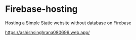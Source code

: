 # Firebase-hosting
Hosting a Simple Static website without database on Firebase 

https://ashishsinghrana080699.web.app/

